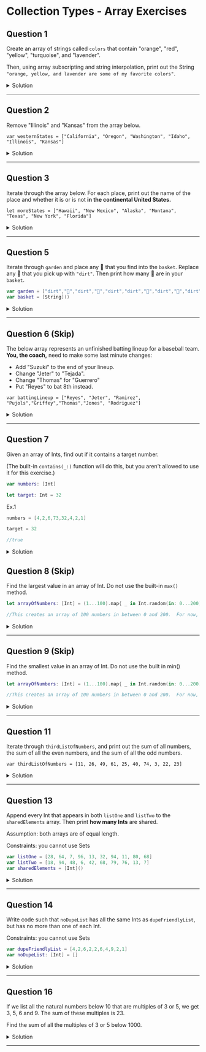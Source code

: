 # Collection Types - Array Exercises

## Question 1

Create an array of strings called `colors` that contain "orange", "red", "yellow", "turquoise", and "lavender".

Then, using array subscripting and string interpolation, print out the String `"orange, yellow, and lavender are some of my favorite colors"`.

<details> 
  <summary>Solution</summary> 
  
```swift 
var colors = ["orange", "red", "yellow", "turquoise", "lavender"]

print("\(colors[0]), \(colors[2]) and \(colors[colors.count - 1]) are some of my favorite colors")

// orange, yellow and lavender are some of my favorite colors
```
  
</details> 

***

## Question 2

Remove "Illinois" and "Kansas" from the array below.

`var westernStates = ["California", "Oregon", "Washington", "Idaho", "Illinois", "Kansas"]`


<details> 
  <summary>Solution</summary> 
  
```swift 
var westernStates = ["California", "Oregon", "Washington", "Idaho", "Illinois", "Kansas"]
westernStates = westernStates.dropLast(2)
print(westernStates) // ["California", "Oregon", "Washington", "Idaho"]
```
  
</details> 

***


## Question 3

Iterate through the array below. For each place, print out the name of the place and whether it is or is not **in the continental United States.**

`let moreStates = ["Hawaii", "New Mexico", "Alaska", "Montana", "Texas", "New York", "Florida"]`


<details> 
  <summary>Solution</summary> 
  
```swift 
let places = ["Hawaii", "New Mexico", "Athens", "Montana", "Texas", "New York", "Florida"]

for place in places {
  if state == "Hawaii" || state == "Athens" {
    print("\(place) is NOT in the continental United States.")
  } else {
    print("\(place) is in the continental United States.")
  }
}

/*
 Hawaii is NOT in the continental United States.
 New Mexico is in the continental United States.
 Athens is NOT in the continental United States.
 Montana is in the continental United States.
 Texas is in the continental United States.
 New York is in the continental United States.
 Florida is in the continental United States.
*/
```
  
</details> 

***


## Question 5

Iterate through `garden` and place any 🌷 that you find into the `basket`. Replace any 🌷 that you pick up with `"dirt"`. Then print how many 🌷 are in your `basket`.

```swift
var garden = ["dirt","🌷","dirt","🌷","dirt","dirt","🌷","dirt","🌷","dirt"]
var basket = [String]()
```


<details> 
  <summary>Solution</summary> 
  
```swift 
var garden = ["dirt","🌷","dirt","🌷","dirt","dirt","🌷","dirt","🌷","dirt"]
var basket = [String]()


for (index, str) in garden.enumerated() {
  if str == "🌷" {
    basket.append("🌷")
    garden[index] = "dirt"
  }
}

print(garden)
print("The basket now has \(basket.count) flowers 🌷")

/*
 ["dirt", "dirt", "dirt", "dirt", "dirt", "dirt", "dirt", "dirt", "dirt", "dirt"]
 The basket now has 4 flowers 🌷
*/
```
  
</details> 

***


## Question 6 (Skip)

The below array represents an unfinished batting lineup for a baseball team. **You, the coach,** need to make some last minute changes:

- Add "Suzuki" to the end of your lineup.
- Change "Jeter" to "Tejada".
- Change "Thomas" for "Guerrero"
- Put "Reyes" to bat 8th instead.

`var battingLineup = ["Reyes", "Jeter", "Ramirez", "Pujols","Griffey","Thomas","Jones", "Rodriguez"]`


<details> 
  <summary>Solution</summary> 
  
```swift 
var battingLineup = ["Reyes", "Jeter", "Ramirez", "Pujols","Griffey","Thomas","Jones", "Rodriguez"]

battingLineup.append("Suzuki")

for (index, player) in battingLineup.enumerated() {
  if player == "Jeter" {
    battingLineup[index] = "Tejada"
  }
  if player == "Thomas" {
    battingLineup[index] = "Guerrero"
  }
}

if let index = battingLineup.firstIndex(of: "Reyes") {
  battingLineup.remove(at: index)
  battingLineup.insert("Reyes", at: 7)
}

print(battingLineup)

// ["Tejada", "Ramirez", "Pujols", "Griffey", "Guerrero", "Jones", "Rodriguez", "Reyes", "Suzuki"]
```
  
</details> 

***

## Question 7

Given an array of Ints, find out if it contains a target number.  

(The built-in `contains(_:)` function will do this, but you aren't allowed to use it for this exercise.)


```swift
var numbers: [Int]

let target: Int = 32
```

Ex.1

```swift
numbers = [4,2,6,73,32,4,2,1]

target = 32

//true
```

<details> 
  <summary>Solution</summary> 
  
```swift 
//Solution 1
let numbers = [4,2,6,73,32,4,2,1]
let target = 32

var targetNumberFound = false
for num in numbers {
  if num == target {
    targetNumberFound = true
  }
}

print(targetNumberFound) // true

//Solution 2

let cast = ["Vivien", "Marlon", "Kim", "Karl"]
print(cast.contains("Marlon"))

```
  
</details> 


## Question 8 (Skip)

Find the largest value in an array of Int.  Do not use the built-in `max()` method.

```swift
let arrayOfNumbers: [Int] = (1...100).map{ _ in Int.random(in: 0...200)}.map{Int($0)}

//This creates an array of 100 numbers in between 0 and 200.  For now, you don't need to worry about how it does that.
```

<details> 
  <summary>Solution</summary> 
  
```swift 
let arrayOfNumbers: [Int] = (1...100).map{ _ in Int.random(in: 0...200)}.map{Int($0)}

print(arrayOfNumbers)

var largestValue = arrayOfNumbers[0]
for num in arrayOfNumbers {
  if num > largestValue {
    largestValue = num
  }
}

print("largest value is \(largestValue)")
// largest value is 199
```

</details> 

***


## Question 9 (Skip)

Find the smallest value in an array of Int.  Do not use the built in min() method.

```swift
let arrayOfNumbers: [Int] = (1...100).map{ _ in Int.random(in: 0...200)}.map{Int($0)}

//This creates an array of 100 numbers in between 0 and 200.  For now, you don't need to worry about how it does that.
```


<details> 
  <summary>Solution</summary> 
  
```swift 
let arrayOfNumbers: [Int] = (1...100).map{ _ in Int.random(in: 0...200)}.map{Int($0)}

print(arrayOfNumbers)

var smallestValue = arrayOfNumbers[0]
for num in arrayOfNumbers {
  if num < smallestValue {
    smallestValue = num
  }
}

print("smallest value is \(smallestValue)")
// smallest value is 0
```
  
</details> 

***


## Question 11

Iterate through `thirdListOfNumbers`, and print out the sum of all numbers, the sum of all the even numbers, and the sum of all the odd numbers.

`var thirdListOfNumbers = [11, 26, 49, 61, 25, 40, 74, 3, 22, 23]`

<details> 
  <summary>Solution</summary> 
  
```swift 
var thirdListOfNumbers = [11, 26, 49, 61, 25, 40, 74, 3, 22, 23]
var totalSum = 0
var evenSum = 0
var oddSum = 0

for num in thirdListOfNumbers {
  totalSum += num
  if num % 2 == 0 {
    evenSum += num
  } else {
    oddSum += num
  }
}

print("Total sum: \(totalSum)")
print("Sum of even numbers: \(evenSum)") 
print("Sum of odd numbers: \(oddSum)") 
```
  
</details> 

***


## Question 13

Append every Int that appears in both `listOne` and `listTwo` to the `sharedElements` array. Then print **how many Ints** are shared.

Assumption: both arrays are of equal length. 

Constraints: you cannot use Sets

```swift
var listOne = [28, 64, 7, 96, 13, 32, 94, 11, 80, 68]
var listTwo = [18, 94, 48, 6, 42, 68, 79, 76, 13, 7]
var sharedElements = [Int]()
```


<details> 
  <summary>Solution</summary> 
  
```swift 
var listOne = [28, 64, 7, 96, 13, 32, 94, 11, 80, 68]
var listTwo = [18, 94, 48, 6, 42, 68, 79, 76, 13, 7]
var sharedElements = [Int]()


for num in listOne {
  if listTwo.contains(num) {
    sharedElements.append(num)
  }
}

print("\(sharedElements) \(sharedElements.count) are shared")

```
  
</details> 

***

## Question 14

Write code such that `noDupeList` has all the same Ints as `dupeFriendlyList`, but has no more than one of each Int.

Constraints: you cannot use Sets

```swift
var dupeFriendlyList = [4,2,6,2,2,6,4,9,2,1]
var noDupeList: [Int] = []
```


<details> 
  <summary>Solution</summary> 
  
```swift 
var dupeFriendlyList = [4,2,6,2,2,6,4,9,2,1]
var noDupeList: [Int] = []

for num in dupeFriendlyList {
  if !noDupeList.contains(num) {
    noDupeList.append(num)
  }
}

print(noDupeList)
```
  
</details> 

***


## Question 16

If we list all the natural numbers below 10 that are multiples of 3 or 5, we get 3, 5, 6 and 9. The sum of these multiples is 23.

Find the sum of all the multiples of 3 or 5 below 1000.


<details> 
  <summary>Solution</summary> 
  
```swift 
var multiples = [Int]()
for num in 1..<1000 {
  if num % 3 == 0 || num % 5 == 0 {
    multiples.append(num)
  }
}

print(multiples)
```
  
</details> 

***

